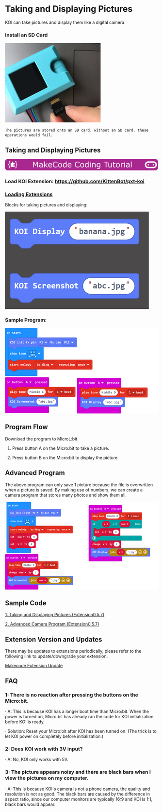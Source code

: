 # **Taking and Displaying Pictures**

KOI can take pictures and display them like a digital camera.

### Install an SD Card

 ![](KOI04/02-1.png)

    The pictures are stored onto an SD card, without an SD card, these operations would fail.
    
## Taking and Displaying Pictures

![](../../PWmodules/images/mcbanner.png)

### Load KOI Extension: https://github.com/KittenBot/pxt-koi

### [Loading Extensions](../../../Makecode/powerBrickMC)

Blocks for taking pictures and displaying:

  ![](KOI04/06.png)

### Sample Program:

 ![](KOI04/03.png)

## Program Flow

Download the program to MicroL:bit.

1. Press button A on the Micro:bit to take a picture.

2. Press button B on the Micro:bit to display the picture.

## Advanced Program

The above program can only save 1 picture because the file is overwritten when a picture is saved. By making use of numbers, we can create a camera program that stores many photos and show them all.

![](KOI04/05.png)

## Sample Code

[1. Taking and Displaying Pictures (Extension0.5.7)](https://makecode.microbit.org/_ATq6rYToD0K0)

[2. Advanced Camera Program (Extension0.5.7)](https://makecode.microbit.org/_LqehKgCrmhbF)

## Extension Version and Updates

There may be updates to extensions periodically, please refer to the following link to update/downgrade your extension.

[Makecode Extension Update](../../../Makecode/makecode_extensionUpdate)

## FAQ

### 1: There is no reaction after pressing the buttons on the Micro:bit.

·    A: This is because KOI has a longer boot time than Micro:bit. When the power is turned on, Micro:bit has already ran the code for KOI initialization before KOI is ready.

·    Solution: Reset your Micro:bit after KOI has been turned on. (The trick is to let KOI power on completely before initialization.)

### 2: Does KOI work with 3V input?

·    A: No, KOI only works with 5V.

### 3: The picture appears noisy and there are black bars when I view the pictures on my computer.

·    A: This is because KOI's camera is not a phone camera, the quality and resolution is not as good. The black bars are caused by the difference in aspect ratio, since our computer monitors are typically 16:9 and KOI is 1:1, black bars would appear.



